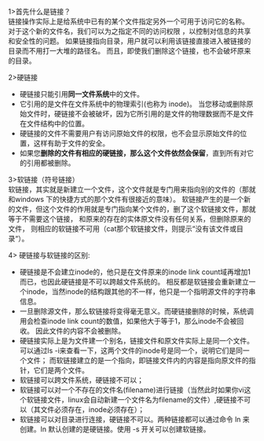 1>首先什么是链接？    
链接操作实际上是给系统中已有的某个文件指定另外一个可用于访问它的名称。
对于这个新的文件名，我们可以为之指定不同的访问权限 ，以控制对信息的共享和安全性的问题。
如果链接指向目录，用户就可以利用该链接直接进入被链接的目录而不用打一大堆的路径名。
而且，即使我们删除这个链接，也不会破坏原来的目录。   
 
2>硬链接      
* 硬链接只能引用**同一文件系统**中的文件。
* 它引用的是文件在文件系统中的物理索引(也称为 inode)。
当您移动或删除原始文件时，硬链接不会被破坏，因为它所引用的是文件的物理数据而不是文件在文件结构中的位置。
* 硬链接的文件不需要用户有访问原始文件的权限，也不会显示原始文件的位置，这样有助于文件的安全。
* 如果您**删除的文件有相应的硬链接，那么这个文件依然会保留**，直到所有对它的引用都被删除。    

3>软链接（符号链接）   
软链接，其实就是新建立一个文件，这个文件就是专门用来指向别的文件的（那就和windows 下的快捷方式的那个文件有很接近的意味）。
软链接产生的是一个新的文件，但这个文件的作用就是专门指向某个文件的，删了这个软链接文件，那就等于不需要这个链接，
和原来的存在的实体原文件没有任何关系，但删除原来的文件，
则相应的软链接不可用（cat那个软链接文件，则提示“没有该文件或目录“）。 

4> 硬链接与软链接的区别:      
* 硬链接是不会建立inode的，他只是在文件原来的inode link count域再增加1而已，也因此硬链接是不可以跨越文件系统的。
相反都是软链接会重新建立一个inode，当然inode的结构跟其他的不一样，他只是一个指明源文件的字符串信息。
* 一旦删除源文件，那么软链接将变得毫无意义。而硬链接删除的时候，系统调用会检查inode link count的数值，如果他大于等于1，那么inode不会被回收。
因此文件的内容不会被删除。
* 硬链接实际上是为文件建一个别名，链接文件和原文件实际上是同一个文件。
可以通过ls -i来查看一下，这两个文件的inode号是同一个，说明它们是同一个文件；
而软链接建立的是一个指向，即链接文件内的内容是指向原文件的指针，它们是两个文件。
* 软链接可以跨文件系统，硬链接不可以；
* 软链接可以对一个不存在的文件名(filename)进行链接（当然此时如果你vi这个软链接文件，linux会自动新建一个文件名为filename的文件）,硬链接不可以（其文件必须存在，inode必须存在）；
* 软链接可以对目录进行连接，硬链接不可以。两种链接都可以通过命令 ln 来创建。ln 默认创建的是硬链接。使用 -s 开关可以创建软链接。